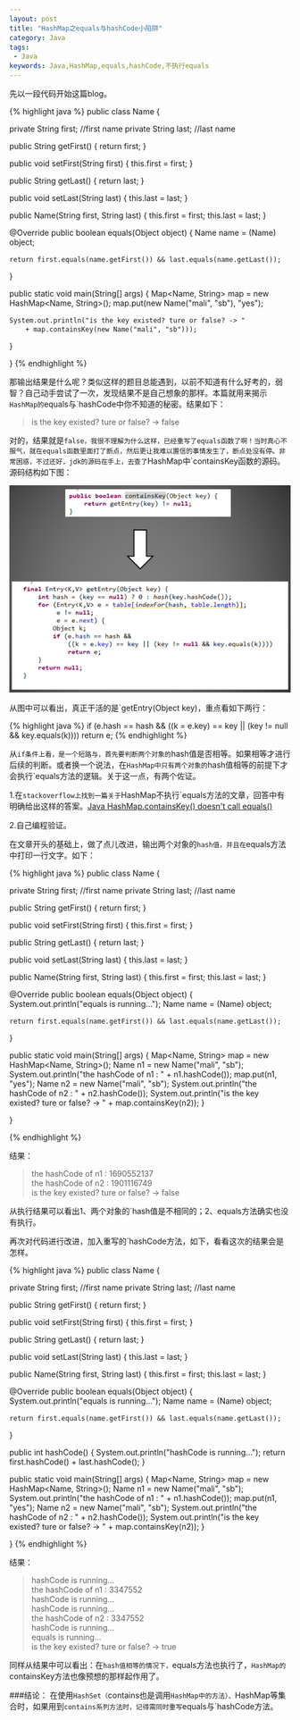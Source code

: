```yaml
---
layout: post
title: "HashMap之equals与hashCode小陷阱"
category: Java
tags:
 - Java
keywords: Java,HashMap,equals,hashCode,不执行equals
---
```


先以一段代码开始这篇blog。

{% highlight java %}
public class Name {

  private String first; //first name
  private String last;  //last name

  public String getFirst() {
    return first;
  }

  public void setFirst(String first) {
    this.first = first;
  }

  public String getLast() {
    return last;
  }

  public void setLast(String last) {
    this.last = last;
  }

  public Name(String first, String last) {
    this.first = first;
    this.last = last;
  }

  @Override
  public boolean equals(Object object) {
    Name name = (Name) object;

    return first.equals(name.getFirst()) && last.equals(name.getLast());
  }

  public static void main(String[] args) {
    Map<Name, String> map = new HashMap<Name, String>();
    map.put(new Name("mali", "sb"), "yes");
    
    System.out.println("is the key existed? ture or false? -> "
        + map.containsKey(new Name("mali", "sb")));
  }

}
{% endhighlight %}

那输出结果是什么呢？类似这样的题目总能遇到，以前不知道有什么好考的，弱智？自己动手尝试了一次，发现结果不是自己想象的那样。本篇就用来揭示`HashMap的`equals与`hashCode中你不知道的秘密。结果如下：

<blockquote>
  is the key existed? ture or false? -> false
</blockquote>

对的，结果就是`false，我很不理解为什么这样，已经重写了equals函数了啊！当时真心不服气，就在equals函数里面打了断点，然后更让我难以置信的事情发生了，断点处没有停。非常困惑，不过还好，jdk的源码在手上，去查了`HashMap中`containsKey函数的源码。源码结构如下图：

<div class='center'>
  <img src="/post_images/2012/09/hashmap-containsKey.png">
</div>

从图中可以看出，真正干活的是`getEntry(Object key)，重点看如下两行：

{% highlight java %}
  if (e.hash == hash &&
                ((k = e.key) == key || (key != null && key.equals(k))))
    return e;
{% endhighlight %}

从`if条件上看，是一个短路与，首先要判断两个对象的`hash值是否相等。如果相等才进行后续的判断。或者换一个说法，在`HashMap中只有两个对象的`hash值相等的前提下才会执行`equals方法的逻辑。关于这一点，有两个佐证。

1.在`stackoverflow上找到一篇关于`HashMap不执行`equals方法的文章，回答中有明确给出这样的答案。<a href="http://stackoverflow.com/questions/4611764/java-hashmap-containskey-doesnt-call-equals" target="_blank">Java HashMap.containsKey() doesn't call equals()</a>

2.自己编程验证。

在文章开头的基础上，做了点儿改进，输出两个对象的`hash值，并且在`equals方法中打印一行文字。如下：

{% highlight java %}
public class Name {

  private String first; //first name
  private String last;  //last name

  public String getFirst() {
    return first;
  }

  public void setFirst(String first) {
    this.first = first;
  }

  public String getLast() {
    return last;
  }

  public void setLast(String last) {
    this.last = last;
  }

  public Name(String first, String last) {
    this.first = first;
    this.last = last;
  }

  @Override
  public boolean equals(Object object) {
    System.out.println("equals is running...");
    Name name = (Name) object;

    return first.equals(name.getFirst()) && last.equals(name.getLast());
  }

  public static void main(String[] args) {
    Map<Name, String> map = new HashMap<Name, String>();
    Name n1 = new Name("mali", "sb");
    System.out.println("the hashCode of n1 : " + n1.hashCode());
    map.put(n1, "yes");
    Name n2 = new Name("mali", "sb");
    System.out.println("the hashCode of n2 : " + n2.hashCode());
    System.out.println("is the key existed? ture or false? -> "
        + map.containsKey(n2));
  }

}

{% endhighlight %}

结果：
<blockquote>
  the hashCode of n1 : 1690552137<br>
  the hashCode of n2 : 1901116749<br>
  is the key existed? ture or false? -> false<br>
</blockquote>

从执行结果可以看出1、两个对象的`hash值是不相同的；2、equals方法确实也没有执行。

再次对代码进行改进，加入重写的`hashCode方法，如下，看看这次的结果会是怎样。

{% highlight java %}
public class Name {

  private String first; //first name
  private String last;  //last name

  public String getFirst() {
    return first;
  }

  public void setFirst(String first) {
    this.first = first;
  }

  public String getLast() {
    return last;
  }

  public void setLast(String last) {
    this.last = last;
  }

  public Name(String first, String last) {
    this.first = first;
    this.last = last;
  }

  @Override
  public boolean equals(Object object) {
    System.out.println("equals is running...");
    Name name = (Name) object;

    return first.equals(name.getFirst()) && last.equals(name.getLast());
  }

  public int hashCode() {
    System.out.println("hashCode is running..."); 
    return first.hashCode() + last.hashCode();
  }

  public static void main(String[] args) {
    Map<Name, String> map = new HashMap<Name, String>();
    Name n1 = new Name("mali", "sb");
    System.out.println("the hashCode of n1 : " + n1.hashCode());
    map.put(n1, "yes");
    Name n2 = new Name("mali", "sb");
    System.out.println("the hashCode of n2 : " + n2.hashCode());
    System.out.println("is the key existed? ture or false? -> "
        + map.containsKey(n2));
  }

}
{% endhighlight %}

结果：
<blockquote>
  hashCode is running...<br>
  the hashCode of n1 : 3347552<br>
  hashCode is running...<br>
  hashCode is running...<br>
  the hashCode of n2 : 3347552<br>
  hashCode is running...<br>
  equals is running...<br>
  is the key existed? ture or false? -> true
</blockquote>

同样从结果中可以看出：在`hash值相等的情况下，`equals方法也执行了，`HashMap的`containsKey方法也像预想的那样起作用了。

###结论：
在使用`HashSet（`contains也是调用`HashMap中的方法）、`HashMap等集合时，如果用到`contains系列方法时，记得需同时重写`equals与`hashCode方法。